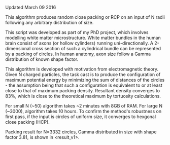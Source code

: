 Updated March 09 2016  

This algorithm produces random close packing or RCP on an input of N radii following any arbitrary distribution of size.

This script was developed as part of my PhD project, which involves modelling white matter microstructure. White matter bundles in the human brain consist of axons (or hollow cylinders) running uni-directionally. A 2-dimensional cross section of such a cylindrical bundle can be represented by a packing of circles. In human anatomy, axon size follow a Gamma distribution of known shape factor. 

This algorithm is developed with motivation from electromagnetic theory. Given N charged particles, the task cast is to produce the configuration of maximum potential energy by minimizing the sum of distances of the circles - the assumption being that such a configuration is equivalent to or at least close to that of maximum packing density. Resultant density converges to 83%, which is close to the theoretical maximum by tortuosity calculations.   

For small N (~50) algorithm takes ~2 minutes with 8GB of RAM. For large N (~3000), algorithm takes 10 hours. To confirm the method's robustness on first pass, if the input is circles of uniform size, it converges to hexgonal close packing (HCP). 

Packing result for N=3332 circles, Gamma distributed in size with shape factor 3.81, is shown in <result_v1>.


